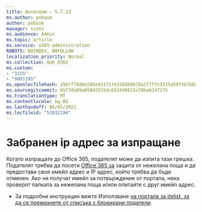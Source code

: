 ```yaml
---
title: Антиспам – 5.7.23
ms.author: pebaum
author: pebaum
manager: scotv
ms.audience: Admin
ms.topic: article
ms.service: o365-administration
ROBOTS: NOINDEX, NOFOLLOW
localization_priority: Normal
ms.collection: Adm_O365
ms.custom:
- "3155"
- "9001195"
ms.openlocfilehash: 296ff78d6e285ed31f1fd3268b9078a2ffffc3515a59f367685d054fc76bcc4c
ms.sourcegitcommit: b5f7da89a650d2915dc652449623c78be6247175
ms.translationtype: MT
ms.contentlocale: bg-BG
ms.lasthandoff: 08/05/2021
ms.locfileid: "53932194"
---
```

# <a name="banned-sending-ip"></a>Забранен ip адрес за изпращане

Когато изпращате до Office 365, подателят може да изпита тази грешка. Подателят трябва да посети [Office 365 за](https://sender.office.com/) защита от нежелана поща и да предостави своя имейл адрес и IP адрес, който трябва да бъде отменен. Ако не получат имейл за потвърждение от портала, нека проверят папката за нежелана поща и/или опитайте с друг имейл адрес. 

- За подробни инструкции вижте Използване [на портала за delist, за да се премахнете от списъка с блокирани податели](https://docs.microsoft.com/microsoft-365/security/office-365-security/use-the-delist-portal-to-remove-yourself-from-the-office-365-blocked-senders-lis?view=o365-worldwide).
